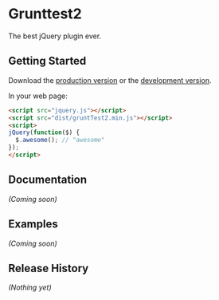 # Grunttest2

The best jQuery plugin ever.

## Getting Started
Download the [production version][min] or the [development version][max].

[min]: https://raw.githubusercontent.com/mthilinas/gruntTest2/master/dist/jquery.gruntTest2.min.js
[max]: https://raw.githubusercontent.com/mthilinas/gruntTest2/master/dist/jquery.gruntTest2.js

In your web page:

```html
<script src="jquery.js"></script>
<script src="dist/gruntTest2.min.js"></script>
<script>
jQuery(function($) {
  $.awesome(); // "awesome"
});
</script>
```

## Documentation
_(Coming soon)_

## Examples
_(Coming soon)_

## Release History
_(Nothing yet)_

